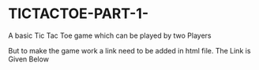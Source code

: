 # TICTACTOE-PART-1-
A basic Tic Tac Toe game which can be played by two Players  

But to make the game work a link need to be added in html file. The Link is Given Below
<link rel="stylesheet" href="https://cdnjs.cloudflare.com/ajax/libs/font-awesome/4.7.0/css/font-awesome.min.css">

